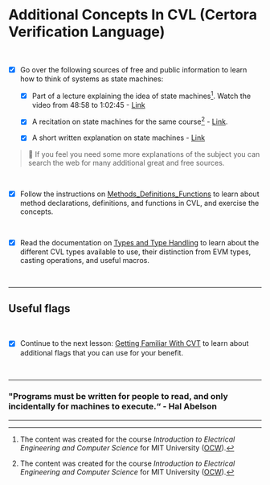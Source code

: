 # Additional Concepts In CVL (Certora Verification Language)

</br>

- [x] Go over the following sources of free and public information to learn how to think of systems as state machines:
    
  - [x] Part of a lecture explaining the idea of state machines[^1]. Watch the video from 48:58 to 1:02:45 - [Link](https://youtu.be/cQntMUMQyRw?t=2938)

  - [x] A recitation on state machines for the same course[^1] - [Link](https://youtu.be/8FWfmvj3HYw).

  - [x] A short written explanation on state machines - [Link](https://www.cs.cornell.edu/courses/cs211/2006sp/Lectures/L26-MoreGraphs/state_mach.html)

> :memo: If you feel you need some more explanations of the subject you can search the web for many additional great and free sources.

 [^1]: The content was created for the course *Introduction to Electrical Engineering and Computer Science* for MIT University ([OCW](https://ocw.mit.edu/)).

 [^2]: Notes created by Prof. Andrew Myers from Cornell University for the course *CS 211*.

</br>

- [x] Follow the instructions on [Methods_Definitions_Functions](Methods_Definitions_Functions) to learn about method declarations, definitions, and functions in CVL, and exercise the concepts.

</br>

- [x] Read the documentation on [Types and Type Handling](https://certora.atlassian.net/wiki/spaces/CPD/pages/7340101/Types) to learn about the different CVL types available to use, their distinction from EVM types, casting operations, and useful macros.

</br>

---

## Useful flags

</br>

- [x] Continue to the next lesson: [Getting Familiar With CVT](../05.Lesson_GettingFamiliarWithCVT) to learn about additional flags that you can use for your benefit.

</br>

---

### "Programs must be written for people to read, and only incidentally for machines to execute.“ - Hal Abelson

---
